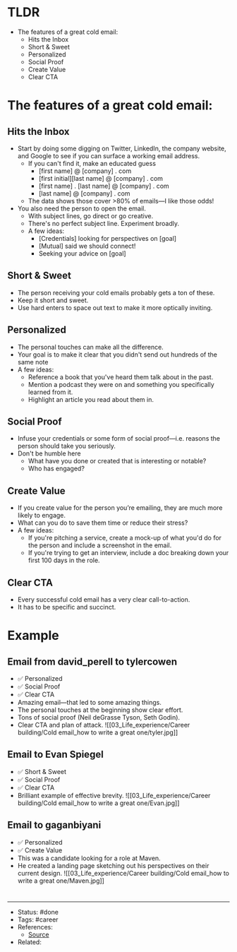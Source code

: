 # TLDR
- The features of a great cold email:
	- Hits the Inbox
	- Short & Sweet
	- Personalized
	- Social Proof
	- Create Value
	- Clear CTA

# The features of a great cold email:

## Hits the Inbox
- Start by doing some digging on Twitter, LinkedIn, the company website, and Google to see if you can surface a working email address.
	- If you can't find it, make an educated guess
		- [first name] @ [company] . com
		- [first initial][last name] @ [company] . com
		- [first name] . [last name] @ [company] . com
		- [last name] @ [company] . com
	- The data shows those cover >80% of emails—I like those odds!
- You also need the person to open the email.
	- With subject lines, go direct or go creative.
	- There's no perfect subject line. Experiment broadly.
	- A few ideas:
		- [Credentials] looking for perspectives on [goal]
		- [Mutual] said we should connect!
		- Seeking your advice on [goal]

## Short & Sweet
- The person receiving your cold emails probably gets a ton of these.
- Keep it short and sweet.
- Use hard enters to space out text to make it more optically inviting.

## Personalized
- The personal touches can make all the difference.
- Your goal is to make it clear that you didn't send out hundreds of the same note
- A few ideas:
	- Reference a book that you've heard them talk about in the past.
	- Mention a podcast they were on and something you specifically learned from it.
	- Highlight an article you read about them in.

## Social Proof
- Infuse your credentials or some form of social proof—i.e. reasons the person should take you seriously.
- Don't be humble here
	- What have you done or created that is interesting or notable?
	- Who has engaged?

## Create Value
- If you create value for the person you’re emailing, they are much more likely to engage.
- What can you do to save them time or reduce their stress?
- A few ideas:
	- If you're pitching a service, create a mock-up of what you'd do for the person and include a screenshot in the email.
	- If you're trying to get an interview, include a doc breaking down your first 100 days in the role.

## Clear CTA
- Every successful cold email has a very clear call-to-action.
- It has to be specific and succinct.

# Example

## Email from david_perell to tylercowen
- ✅ Personalized
- ✅ Social Proof
- ✅ Clear CTA
- Amazing email—that led to some amazing things.
- The personal touches at the beginning show clear effort.
- Tons of social proof (Neil deGrasse Tyson, Seth Godin).
- Clear CTA and plan of attack.
![[03_Life_experience/Career building/Cold email_how to write a great one/tyler.jpg]]

## Email to Evan Spiegel
- ✅ Short & Sweet
- ✅ Social Proof
- ✅ Clear CTA
- Brilliant example of effective brevity.
![[03_Life_experience/Career building/Cold email_how to write a great one/Evan.jpg]]

## Email to gaganbiyani
- ✅ Personalized
- ✅ Create Value
- This was a candidate looking for a role at Maven.
- He created a landing page sketching out his perspectives on their current design.
![[03_Life_experience/Career building/Cold email_how to write a great one/Maven.jpg]]

#
---
- Status: #done
- Tags: #career
- References:
	- [Source](https://twitter.com/SahilBloom/status/1581260995153911809)
- Related:
